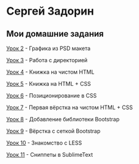 # Сергей Задорин
## Мои домашние задания

[Урок 2](/tree/master/lesson_2/) - Графика из PSD макета


[Урок 3](zadorinserj.github.io/lesson_3/) - Работа с директорией


[Урок 4](zadorinserj.github.io/lesson_4/) - Книжка на чистом HTML


[Урок 5](zadorinserj.github.io/lesson_5/) - Книжка на HTML + CSS


[Урок 6](zadorinserj/zadorinserj.github.io/tree/master/lesson_6) - Позиционирование в CSS


[Урок 7](zadorinserj.github.io/lesson_7/first_site/src/) - Первая вёрстка на чистом HTML + CSS


[Урок 8](zadorinserj/zadorinserj.github.io/tree/master/lesson_8) - Добавление библиотеки Bootstrap


[Урок 9](zadorinserj.github.io/lesson_9/first_site/src/) - Вёрстка с сеткой Bootstrap


[Урок 10](lesson_10/) - Знакомство с LESS


[Урок 11](zadorinserj.github.io/lesson_11/) - Сниппеты в SublimeText


